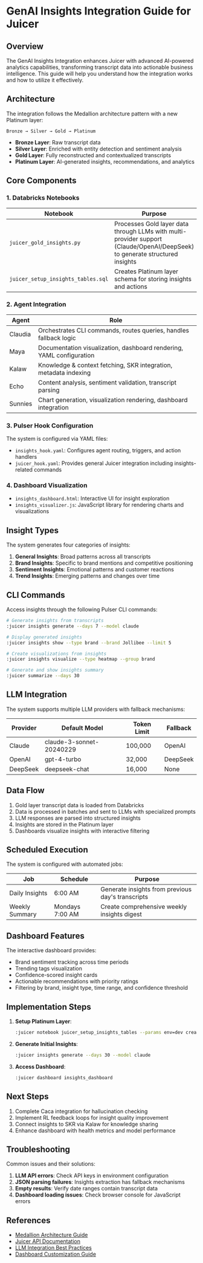 # GenAI Insights Integration Guide for Juicer

## Overview

The GenAI Insights Integration enhances Juicer with advanced AI-powered analytics capabilities, transforming transcript data into actionable business intelligence. This guide will help you understand how the integration works and how to utilize it effectively.

## Architecture

The integration follows the Medallion architecture pattern with a new Platinum layer:

```
Bronze → Silver → Gold → Platinum
```

- **Bronze Layer**: Raw transcript data
- **Silver Layer**: Enriched with entity detection and sentiment analysis
- **Gold Layer**: Fully reconstructed and contextualized transcripts
- **Platinum Layer**: AI-generated insights, recommendations, and analytics

## Core Components

### 1. Databricks Notebooks

| Notebook | Purpose |
|----------|---------|
| `juicer_gold_insights.py` | Processes Gold layer data through LLMs with multi-provider support (Claude/OpenAI/DeepSeek) to generate structured insights |
| `juicer_setup_insights_tables.sql` | Creates Platinum layer schema for storing insights and actions |

### 2. Agent Integration

| Agent | Role |
|-------|------|
| Claudia | Orchestrates CLI commands, routes queries, handles fallback logic |
| Maya | Documentation visualization, dashboard rendering, YAML configuration |
| Kalaw | Knowledge & context fetching, SKR integration, metadata indexing |
| Echo | Content analysis, sentiment validation, transcript parsing |
| Sunnies | Chart generation, visualization rendering, dashboard integration |

### 3. Pulser Hook Configuration

The system is configured via YAML files:
- `insights_hook.yaml`: Configures agent routing, triggers, and action handlers
- `juicer_hook.yaml`: Provides general Juicer integration including insights-related commands

### 4. Dashboard Visualization

- `insights_dashboard.html`: Interactive UI for insight exploration
- `insights_visualizer.js`: JavaScript library for rendering charts and visualizations

## Insight Types

The system generates four categories of insights:

1. **General Insights**: Broad patterns across all transcripts
2. **Brand Insights**: Specific to brand mentions and competitive positioning
3. **Sentiment Insights**: Emotional patterns and customer reactions
4. **Trend Insights**: Emerging patterns and changes over time

## CLI Commands

Access insights through the following Pulser CLI commands:

```bash
# Generate insights from transcripts
:juicer insights generate --days 7 --model claude

# Display generated insights 
:juicer insights show --type brand --brand Jollibee --limit 5

# Create visualizations from insights
:juicer insights visualize --type heatmap --group brand

# Generate and show insights summary
:juicer summarize --days 30
```

## LLM Integration

The system supports multiple LLM providers with fallback mechanisms:

| Provider | Default Model | Token Limit | Fallback |
|----------|---------------|-------------|----------|
| Claude | claude-3-sonnet-20240229 | 100,000 | OpenAI |
| OpenAI | gpt-4-turbo | 32,000 | DeepSeek |
| DeepSeek | deepseek-chat | 16,000 | None |

## Data Flow

1. Gold layer transcript data is loaded from Databricks
2. Data is processed in batches and sent to LLMs with specialized prompts
3. LLM responses are parsed into structured insights
4. Insights are stored in the Platinum layer
5. Dashboards visualize insights with interactive filtering

## Scheduled Execution

The system is configured with automated jobs:

| Job | Schedule | Purpose |
|-----|----------|---------|
| Daily Insights | 6:00 AM | Generate insights from previous day's transcripts |
| Weekly Summary | Mondays 7:00 AM | Create comprehensive weekly insights digest |

## Dashboard Features

The interactive dashboard provides:

- Brand sentiment tracking across time periods
- Trending tags visualization
- Confidence-scored insight cards
- Actionable recommendations with priority ratings
- Filtering by brand, insight type, time range, and confidence threshold

## Implementation Steps

1. **Setup Platinum Layer**:
   ```bash
   :juicer notebook juicer_setup_insights_tables --params env=dev create_sample_data=true
   ```

2. **Generate Initial Insights**:
   ```bash
   :juicer insights generate --days 30 --model claude
   ```

3. **Access Dashboard**:
   ```bash
   :juicer dashboard insights_dashboard
   ```

## Next Steps

1. Complete Caca integration for hallucination checking
2. Implement RL feedback loops for insight quality improvement
3. Connect insights to SKR via Kalaw for knowledge sharing
4. Enhance dashboard with health metrics and model performance

## Troubleshooting

Common issues and their solutions:

1. **LLM API errors**: Check API keys in environment configuration
2. **JSON parsing failures**: Insights extraction has fallback mechanisms
3. **Empty results**: Verify date ranges contain transcript data
4. **Dashboard loading issues**: Check browser console for JavaScript errors

## References

- [Medallion Architecture Guide](/docs/medallion_architecture.md)
- [Juicer API Documentation](/docs/juicer_api.md)
- [LLM Integration Best Practices](/docs/llm_integration.md)
- [Dashboard Customization Guide](/docs/dashboard_customization.md)